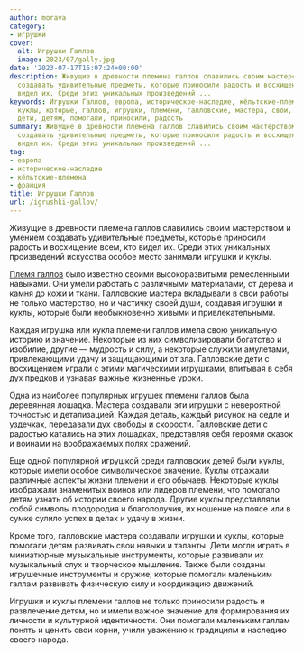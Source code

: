 ```yaml
---
author: morava
category:
- игрушки
cover:
  alt: Игрушки Галлов
  image: 2023/07/gally.jpg
date: '2023-07-17T16:07:24+00:00'
description: Живущие в древности племена галлов славились своим мастерством и умением
  создавать удивительные предметы, которые приносили радость и восхищение всем, кто
  видел их. Среди этих уникальных произведений ...
keywords: Игрушки Галлов, европа, историческое-наследие, кёльтские-племена, франция,
  куклы, которые, галлов, игрушки, племени, галловские, мастера, свои, значение, некоторые,
  дети, детям, помогали, приносили, радость
summary: Живущие в древности племена галлов славились своим мастерством и умением
  создавать удивительные предметы, которые приносили радость и восхищение всем, кто
  видел их. Среди этих уникальных произведений ...
tag:
- европа
- историческое-наследие
- кёльтские-племена
- франция
title: Игрушки Галлов
url: /igrushki-gallov/
---
```


Живущие в древности племена галлов славились своим мастерством и умением создавать удивительные предметы, которые приносили радость и восхищение всем, кто видел их. Среди этих уникальных произведений искусства особое место занимали игрушки и куклы.

[Племя галлов](https://www.adora.ru/igrushki-kelty/190/) было известно своими высокоразвитыми ремесленными навыками. Они умели работать с различными материалами, от дерева и камня до кожи и ткани. Галловские мастера вкладывали в свои работы не только мастерство, но и частичку своей души, создавая игрушки и куклы, которые были необыкновенно живыми и привлекательными.

Каждая игрушка или кукла племени галлов имела свою уникальную историю и значение. Некоторые из них символизировали богатство и изобилие, другие — мудрость и силу, а некоторые служили амулетами, привлекающими удачу и защищающими от зла. Галловские дети с восхищением играли с этими магическими игрушками, впитывая в себя дух предков и узнавая важные жизненные уроки.

Одна из наиболее популярных игрушек племени галлов была деревянная лошадка. Мастера создавали эти игрушки с невероятной точностью и детализацией. Каждая деталь, каждый рисунок на седле и уздечках, передавали дух свободы и скорости. Галловские дети с радостью катались на этих лошадках, представляя себя героями сказок и воинами на воображаемых полях сражений.

Еще одной популярной игрушкой среди галловских детей были куклы, которые имели особое символическое значение. Куклы отражали различные аспекты жизни племени и его обычаев. Некоторые куклы изображали знаменитых воинов или лидеров племени, что помогало детям узнать об истории своего народа. Другие куклы представляли собой символы плодородия и благополучия, их ношение на поясе или в сумке сулило успех в делах и удачу в жизни.

Кроме того, галловские мастера создавали игрушки и куклы, которые помогали детям развивать свои навыки и таланты. Дети могли играть в миниатюрные музыкальные инструменты, которые развивали их музыкальный слух и творческое мышление. Также были созданы игрушечные инструменты и оружие, которые помогали маленьким галлам развивать физическую силу и координацию движений.

Игрушки и куклы племени галлов не только приносили радость и развлечение детям, но и имели важное значение для формирования их личности и культурной идентичности. Они помогали маленьким галлам понять и ценить свои корни, учили уважению к традициям и наследию своего народа.